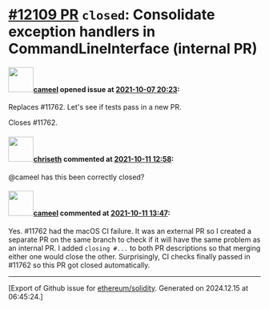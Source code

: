 # [\#12109 PR](https://github.com/ethereum/solidity/pull/12109) `closed`: Consolidate exception handlers in CommandLineInterface (internal PR)

#### <img src="https://avatars.githubusercontent.com/u/137030?v=4" width="50">[cameel](https://github.com/cameel) opened issue at [2021-10-07 20:23](https://github.com/ethereum/solidity/pull/12109):

Replaces #11762. Let's see if tests pass in a new PR.

Closes #11762.

#### <img src="https://avatars.githubusercontent.com/u/9073706?v=4" width="50">[chriseth](https://github.com/chriseth) commented at [2021-10-11 12:58](https://github.com/ethereum/solidity/pull/12109#issuecomment-940006044):

@cameel has this been correctly closed?

#### <img src="https://avatars.githubusercontent.com/u/137030?v=4" width="50">[cameel](https://github.com/cameel) commented at [2021-10-11 13:47](https://github.com/ethereum/solidity/pull/12109#issuecomment-940047905):

Yes. #11762 had the macOS CI failure. It was an external PR so I created a separate PR on the same branch to check if it will have the same problem as an internal PR. I added `closing #...` to both PR descriptions so that merging either one would close the other. Surprisingly, CI checks finally passed in #11762 so this PR got closed automatically.


-------------------------------------------------------------------------------



[Export of Github issue for [ethereum/solidity](https://github.com/ethereum/solidity). Generated on 2024.12.15 at 06:45:24.]

